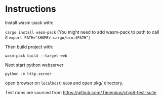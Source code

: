 # Instructions
Install wasm-pack with:

`cargo install wasm-pack`
(You might need to add wasm-pack to path to call it ```export PATH="$HOME/.cargo/bin:$PATH"```)

Then build project with:

`wasm-pack build --target web`

Next start python webserver

`python -m http.server`

open browser on `localhost:8000` and open pkg/ directory.


Test roms are sourced from https://github.com/Timendus/chip8-test-suite
